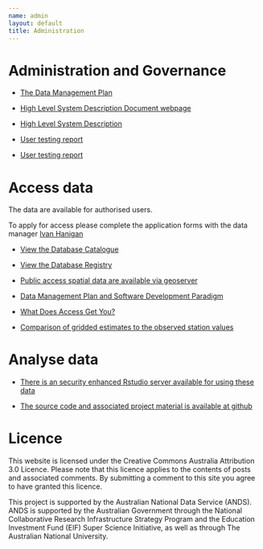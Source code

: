 ```yaml
---
name: admin
layout: default
title: Administration
---
```


# Administration and Governance

* [The Data Management Plan](/swish-DataManagementPlan.html)

* [High Level System Description Document webpage](/HighLevelDescription.html)

* [High Level System Description](2012/09/high-level-system-description)

* [User testing report](/2013/04/a-swish-user-test-report)

* [User testing report](/2013/06/user-testing-report)

# Access data
The data are available for authorised users.  

To apply for access please complete the application forms with the data manager [Ivan Hanigan](http://nceph.anu.edu.au/about-us/people/ivan-hanigan)

* [View the Database Catalogue](http://115.146.93.108:8181/ddiindex/)

* [View the Database Registry](http://115.146.93.225:8080/apex/f?p=102)

* [Public access spatial data are available via geoserver](http://115.146.93.225:8181/geoexplorer)

* [Data Management Plan and Software Development Paradigm](/2012/09/data-management-plan)

* [What Does Access Get You?](2012/09/what-does-access-get-you)

* [Comparison of gridded estimates to the observed station values](/2013/05/awapgrids-vs-stations)

# Analyse data
* [There is an security enhanced Rstudio server available for using these data](https://115.146.93.225)

* [The source code and associated project material is available at github](https://github.com/swish-climate-impact-assessment)


# Licence
This website is licensed under the Creative Commons Australia Attribution 3.0 Licence. Please note that this licence applies to the contents of posts and associated comments. By submitting a comment to this site you agree to have granted this licence.

This project is supported by the Australian National Data Service (ANDS). ANDS is supported by the Australian Government through the National Collaborative Research Infrastructure Strategy Program and the Education Investment Fund (EIF) Super Science Initiative, as well as through The Australian National University. 



